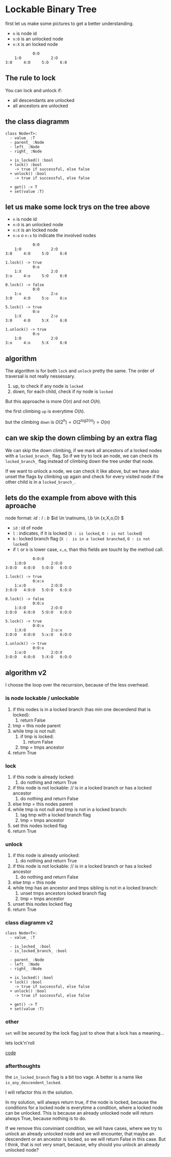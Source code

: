 # Lockable Binary Tree

first let us make some pictures to get a better understanding.

- `n` is node id
- `n:O` is an unlocked node
- `n:X` is an locked node

```pseudo
            0:O
    1:O             2:O
3:0     4:O     5:O     6:0
```

## The rule to lock

You can lock and unlock if:

- all descendants are unlocked  
- all ancestors are unlocked

## the class diagramm

```pseudo
class Node<T>:
  - value_ :T
  - parent_ :Node 
  - left_ :Node 
  - right_ :Node

  + is_locked() :bool
  + lock() :bool 
    -> true if successful, else false
  + unlock() :bool
    -> true if successful, else false
  
  + get() -> T
  + set(value :T)
```

## let us make some lock trys on the tree above

- `n` is node id
- `n:O` is an unlocked node
- `n:X` is an locked node
- `n:o` o `n:x` to indicate the involved nodes

```pseudo
            0:O
    1:O             2:O
3:0     4:O     5:O     6:0

1.lock() -> true
            0:o
    1:X             2:O
3:o     4:o     5:O     6:0

0.lock() -> false
            0:O
    1:x             2:o
3:0     4:O     5:o     6:o

5.lock() -> true
            0:o
    1:X             2:o
3:0     4:O     5:X     6:0

1.unlock() -> true
            0:o
    1:O             2:O
3:o     4:o     5:X     6:0
```

## algorithm

The algorithm is for both `lock` and `unlock` pretty the same.
The order of traversal is not really nessessary.

1. up, to check if any node is `locked`
2. down, for each child, check if ny node is `locked`

But this approache is more $O(n)$ and not $O(h)$.

the first climbing `up` is everytime $O(h)$.

but the climbing `down` is $O(2^h) = O(2^{log2(n)})= O(n)$

## can we skip the down climbing by an extra flag

We can skip the down climbing, if we mark all ancestors of a locked nodes with a `locked_branch_` flag.
So if we try to lock an node, we can check its `locked_branch_` flag instead of climbing down the tree under that node.

If we want to unlock a node, we can check it like above, but we have also unset the flags by climbing up again and check for every visited node if the other child is in a `locked_branch_`.

## lets do the example from above with this aproache

node format: $id:l:b$
$id \in \natnums, l,b \in \{x,X,o,O\} $

- `id` : id of node
- `l` : indicates, if it is locked (`X : is locked`, `O : is not locked`)
- `b` : locked branch flag  (`X :  is in a locked branched`, `O : is not locked`)
- if `l` or `b` is lower case, `x,o`, than this fields are toucht by the method call.

```pseudo
            0:O:O
    1:O:O           2:O:O
3:O:O   4:O:O   5:O:O   6:O:O

1.lock() -> true
            0:o:x
    1:x:O           2:O:O
3:O:O   4:O:O   5:O:O   6:O:O

0.lock() -> false
            0:O:x
    1:X:O           2:O:O
3:O:O   4:O:O   5:O:O   6:O:O

5.lock() -> true
            0:O:x
    1:X:O           2:o:x
3:O:O   4:O:O   5:x:O   6:O:O

1.unlock() -> true
            0:O:x
    1:o:O           2:O:X
3:O:O   4:O:O   5:X:O   6:O:O
```

## algorithm v2

I choose the loop over the recurrsion, because of the less overhead.

### is node lockable / unlockable

1. if this nodes is in a locked branch (has min one decendend that is locked):
   1. return False
2. tmp = this node parent
3. while tmp is not null:
   1. if tmp is locked:
      1. return False
   2. tmp = tmps ancestor
4. return True

### lock

1. if this node is already locked:
   1. do nothing and return True
2. if this node is not lockable:   // is in a locked branch or has a locked ancestor
   1. do nothing and return False
3. else tmp = this nodes parent
4. while tmp is not null and tmp is not in a locked branch:
   1. tag tmp with a locked branch flag
   2. tmp = tmps ancestor
5. set this nodes locked flag
6. return True

### unlock

1. if this node is already unlocked:
   1. do nothing and return True
2. if this node is not lockable: // is in a locked branch or has a locked ancestor
   1. do nothing and return False
3. else tmp = this node
4. while tmp has an ancestor and tmps sibling is not in a locked branch:
   1. unset tmps ancestors locked branch flag
   2. tmp = tmps ancestor
5. unset this nodes locked flag
6. return True

### class diagramm v2

```pseudo
class Node<T>:
  - value_ :T

  - is_locked_ :bool
  - is_locked_branch_ :bool

  - parent_ :Node 
  - left_ :Node 
  - right_ :Node

  + is_locked() :bool
  + lock() :bool 
    -> true if successful, else false
  + unlock() :bool
    -> true if successful, else false
  
  + get() -> T
  + set(value :T)
```

### other

`set` will be secured by the lock flag just to show that a lock has a meaning...

lets lock'n'roll

[code](solution.py)

### afterthoughts

the `in_locked_branch` flag is a bit too vage. A better is a name like `is_any_descendent_locked`.

I will refactor this in the solution.

In my solution, will always return true, if the node is locked, because the conditions for a locked node is everytime a condition, where a locked node can be unlocked.
This is because an already unlocked node will return always True, because nothing is to do.

If we remove this conviniant condition, we will have cases, where we try to unlock an already unlocked node and we will encounter, that maybe an descendent or an ancestor is locked, so we will return False in this case. But I think, that is not very smart, because, why should you unlock an already unlocked node?
